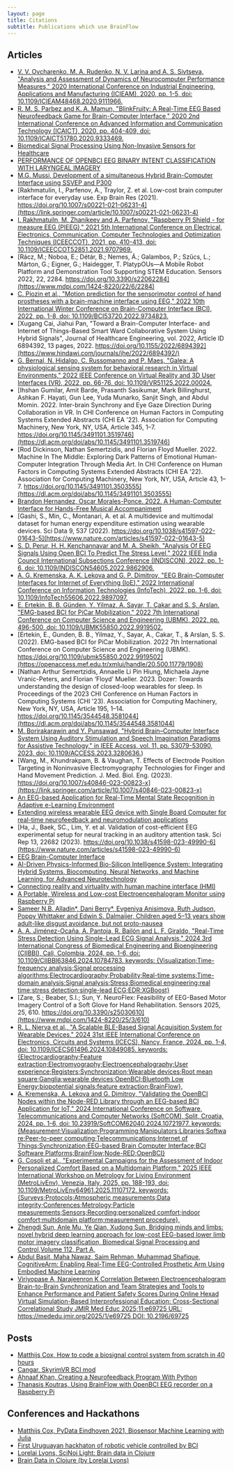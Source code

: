 ```yaml
---
layout: page
title: Citations
subtitle: Publications which use BrainFlow
---
```


## Articles


* [V. V. Ovcharenko, M. A. Rudenko, N. V. Larina and A. S. Sivtseva, "Analysis and Assessment of Dynamics of Neurocomputer Performance Measures," 2020 International Conference on Industrial Engineering, Applications and Manufacturing (ICIEAM), 2020, pp. 1-5, doi: 10.1109/ICIEAM48468.2020.9111966.](https://ieeexplore.ieee.org/abstract/document/9111966?casa_token=UCkGp90EJgUAAAAA:6Bv1V5K2UKlVcKfkNrYQq0Q3eJszLgGFmyrCXeRdKcGP4CWEiCRBeuA1rE50oBc24UwuAmQtUS78)
* [R. M. S. Parbez and K. A. Mamun, "BlinkFruity: A Real-Time EEG Based Neurofeedback Game for Brain-Computer Interface," 2020 2nd International Conference on Advanced Information and Communication Technology (ICAICT), 2020, pp. 404-409, doi: 10.1109/ICAICT51780.2020.9333469.](https://ieeexplore.ieee.org/abstract/document/9333469?casa_token=I4qKhmehrTsAAAAA:d6liiqB5yHMfAJIViHUoKLx07NnRXHdR2iKWnn-WkcTs79oHw8jlIJ715QdHkSAfl16EGIiWOs8Y)
* [Biomedical Signal Processing Using Non-Invasive Sensors for Healthcare](https://www.hindawi.com/journals/jhe/2021/5535810/)
* [PERFORMANCE OF OPENBCI EEG BINARY INTENT
CLASSIFICATION WITH LARYNGEAL IMAGERY](https://arxiv.org/pdf/2107.00045.pdf)
* [M.G. Mussi, Development of a simultaneous Hybrid Brain-Computer Interface using SSVEP and P300](https://www.resna.org/sites/default/files/conference/2021/NewEmergingTechnology/75_Mussi/75_Mussi.pdf)
* [Rakhmatulin, I., Parfenov, A., Traylor, Z. et al. Low-cost brain computer interface for everyday use. Exp Brain Res (2021). https://doi.org/10.1007/s00221-021-06231-4](https://link.springer.com/article/10.1007/s00221-021-06231-4)
* [I. Rakhmatuiln, M. Zhanikeev and A. Parfenov, "Raspberry PI Shield - for measure EEG (PIEEG)," 2021 5th International Conference on Electrical, Electronics, Communication, Computer Technologies and Optimization Techniques (ICEECCOT), 2021, pp. 410-413, doi: 10.1109/ICEECCOT52851.2021.9707969.](https://ieeexplore.ieee.org/document/9707969)
* [Rácz, M.; Noboa, E.; Détár, B.; Nemes, Á.; Galambos, P.; Szűcs, L.; Márton, G.; Eigner, G.; Haidegger, T. PlatypOUs—A Mobile Robot Platform and Demonstration Tool Supporting STEM Education. Sensors 2022, 22, 2284. https://doi.org/10.3390/s22062284](https://www.mdpi.com/1424-8220/22/6/2284)
* [C. Piozin et al., "Motion prediction for the sensorimotor control of hand prostheses with a brain-machine interface using EEG," 2022 10th International Winter Conference on Brain-Computer Interface (BCI), 2022, pp. 1-8, doi: 10.1109/BCI53720.2022.9734823.](https://ieeexplore.ieee.org/abstract/document/9734823)
* [Xugang Cai, Jiahui Pan, "Toward a Brain-Computer Interface- and Internet of Things-Based Smart Ward Collaborative System Using Hybrid Signals", Journal of Healthcare Engineering, vol. 2022, Article ID 6894392, 13 pages, 2022. https://doi.org/10.1155/2022/6894392](https://www.hindawi.com/journals/jhe/2022/6894392/)
* [G. Bernal, N. Hidalgo, C. Russomanno and P. Maes, "Galea: A physiological sensing system for behavioral research in Virtual Environments," 2022 IEEE Conference on Virtual Reality and 3D User Interfaces (VR), 2022, pp. 66-76, doi: 10.1109/VR51125.2022.00024.](https://ieeexplore.ieee.org/abstract/document/9756768)
* [Ihshan Gumilar, Amit Barde, Prasanth Sasikumar, Mark Billinghurst, Ashkan F. Hayati, Gun Lee, Yuda Munarko, Sanjit Singh, and Abdul Momin. 2022. Inter-brain Synchrony and Eye Gaze Direction During Collaboration in VR. In CHI Conference on Human Factors in Computing Systems Extended Abstracts (CHI EA '22). Association for Computing Machinery, New York, NY, USA, Article 345, 1–7. https://doi.org/10.1145/3491101.3519746](https://dl.acm.org/doi/abs/10.1145/3491101.3519746)
* [Rod Dickinson, Nathan Semertzidis, and Florian Floyd Mueller. 2022. Machine In The Middle: Exploring Dark Patterns of Emotional Human-Computer Integration Through Media Art. In CHI Conference on Human Factors in Computing Systems Extended Abstracts (CHI EA '22). Association for Computing Machinery, New York, NY, USA, Article 43, 1–7. https://doi.org/10.1145/3491101.3503555](https://dl.acm.org/doi/abs/10.1145/3491101.3503555)
* [Brandon Hernandez, Oscar Morales-Ponce. 2022. A Human-Computer Interface for Hands-Free Musical Accompaniment](https://scholarworks.calstate.edu/downloads/2n49t693d)
* [Gashi, S., Min, C., Montanari, A. et al. A multidevice and multimodal dataset for human energy expenditure estimation using wearable devices. Sci Data 9, 537 (2022). https://doi.org/10.1038/s41597-022-01643-5](https://www.nature.com/articles/s41597-022-01643-5)
* [S. D. Perur, H. H. Kenchannavar and M. A. Sheikh, "Analysis Of EEG Signals Using Open BCI To Predict The Stress Level," 2022 IEEE India Council International Subsections Conference (INDISCON), 2022, pp. 1-6, doi: 10.1109/INDISCON54605.2022.9862906.](https://ieeexplore.ieee.org/abstract/document/9862906)
* [A. G. Kremenska, A. K. Lekova and G. P. Dimitrov, "EEG Brain-Computer Interfaces for Internet of Everything (IoE)," 2022 International Conference on Information Technologies (InfoTech), 2022, pp. 1-6, doi: 10.1109/InfoTech55606.2022.9897097.](https://ieeexplore.ieee.org/abstract/document/9897097)
* [E. Ertekin, B. B. Günden, Y. Yilmaz, A. Sayar, T. Çakar and S. Ş. Arslan, "EMG-based BCI for PiCar Mobilization," 2022 7th International Conference on Computer Science and Engineering (UBMK), 2022, pp. 496-500, doi: 10.1109/UBMK55850.2022.9919502.](https://ieeexplore.ieee.org/abstract/document/9919502)
* [Ertekin, E., Gunden, B. B., Yilmaz, Y., Sayar, A., Cakar, T., & Arslan, S. S. (2022). EMG-based BCI for PiCar Mobilization. 2022 7th International Conference on Computer Science and Engineering (UBMK). https://doi.org/10.1109/ubmk55850.2022.9919502](https://openaccess.mef.edu.tr/xmlui/handle/20.500.11779/1908)
* [Nathan Arthur Semertzidis, Annaelle Li Pin Hiung, Michaela Jayne Vranic-Peters, and Florian ‘Floyd’ Mueller. 2023. Dozer: Towards understanding the design of closed-loop wearables for sleep. In Proceedings of the 2023 CHI Conference on Human Factors in Computing Systems (CHI '23). Association for Computing Machinery, New York, NY, USA, Article 195, 1–14. https://doi.org/10.1145/3544548.3581044](https://dl.acm.org/doi/abs/10.1145/3544548.3581044)
* [M. Borirakarawin and Y. Punsawad, "Hybrid Brain–Computer Interface System Using Auditory Stimulation and Speech Imagination Paradigms for Assistive Technology," in IEEE Access, vol. 11, pp. 53079-53090, 2023, doi: 10.1109/ACCESS.2023.3280636.](https://ieeexplore.ieee.org/document/10138171))
* [Wang, M., Khundrakpam, B. & Vaughan, T. Effects of Electrode Position Targeting in Noninvasive Electromyography Technologies for Finger and Hand Movement Prediction. J. Med. Biol. Eng. (2023). https://doi.org/10.1007/s40846-023-00823-x](https://link.springer.com/article/10.1007/s40846-023-00823-x)
* [An EEG-based Application for Real-Time Mental State Recognition in Adaptive e-Learning Environment](http://manolito.image.ece.ntua.gr/papers/1092.pdf)
* [Extending wireless wearable EEG device with Single Board Computer for real-time neurofeedback and neuromodulation applications](https://www.researchgate.net/profile/Arun-Sasidharan-2/publication/375927218_Extending_wireless_wearable_EEG_device_with_Single_Board_Computer_for_real-time_neurofeedback_and_neuromodulation_applications/links/656468403fa26f66f42f9f17/Extending-wireless-wearable-EEG-device-with-Single-Board-Computer-for-real-time-neurofeedback-and-neuromodulation-applications.pdf)
* [Ha, J., Baek, SC., Lim, Y. et al. Validation of cost-efficient EEG experimental setup for neural tracking in an auditory attention task. Sci Rep 13, 22682 (2023). https://doi.org/10.1038/s41598-023-49990-6](https://www.nature.com/articles/s41598-023-49990-6)
* [EEG Brain-Computer Interface](https://danielm.ca/media/BCI.pdf)
* [AI-Driven Physics-Informed Bio-Silicon Intelligence System: Integrating Hybrid Systems, Biocomputing, Neural Networks, and Machine Learning, for Advanced Neurotechnology](https://repositorio.uniandes.edu.co/server/api/core/bitstreams/decc84d7-57aa-402b-b3eb-4b71091f3653/content)
* [Connecting reality and virtuality with human machine interface (HMI)](https://repositorio.uniandes.edu.co/server/api/core/bitstreams/decc84d7-57aa-402b-b3eb-4b71091f3653/content)
* [A Portable, Wireless and Low-cost Electroencephalogram Monitor using Raspberry Pi](https://scholar.google.com/scholar_url?url=https://humentech.utm.my/index.php/humentech/article/download/78/74&hl=ru&sa=X&d=4898799593110343236&ei=YL-4ZqW_Ea-Ly9YPh_ymkAQ&scisig=AFWwaebwZwkUfHrkv5sUPMS2OJ0m&oi=scholaralrt&hist=5H-pN8UAAAAJ:8422972904888955527:AFWwaea26jtZS4RpS-GW7PCoCtkS&html=&pos=0&folt=kw)
* [Sameer N.B. Alladin*, Dani Berry*, Evgeniya Anisimova, Ruth Judson, Poppy Whittaker and Edwin S. Dalmaijer, Children aged 5–13 years show adult-like disgust avoidance, but not proto-nausea](https://scholar.google.com/scholar_url?url=https://journals.sagepub.com/doi/pdf/10.1177/23982128241279616&hl=ru&sa=X&d=1320270410984153383&ei=a27dZtekGs2G6rQP2taY2A8&scisig=AFWwaeZQY4UeZn03iACTQNhixLhr&oi=scholaralrt&hist=5H-pN8UAAAAJ:8422972904888955527:AFWwaea26jtZS4RpS-GW7PCoCtkS&html=&pos=0&folt=kw)
* [A. A. Jiménez-Ocaña, A. Pantoja, R. Bailón and L. F. Giraldo, "Real-Time Stress Detection Using Single-Lead ECG Signal Analysis," 2024 3rd International Congress of Biomedical Engineering and Bioengineering (CIIBBI), Cali, Colombia, 2024, pp. 1-6, doi: 10.1109/CIIBBI63846.2024.10784783.
keywords: {Visualization;Time-frequency analysis;Signal processing algorithms;Electrocardiography;Probability;Real-time systems;Time-domain analysis;Signal analysis;Stress;Biomedical engineering;real time;stress detection;single-lead ECG;EDR;XGBoost}](https://ieeexplore.ieee.org/abstract/document/10784783)
* [Zare, S.; Beaber, S.I.; Sun, Y. NeuroFlex: Feasibility of EEG-Based Motor Imagery Control of a Soft Glove for Hand Rehabilitation. Sensors 2025, 25, 610. https://doi.org/10.3390/s25030610](https://www.mdpi.com/1424-8220/25/3/610)
* [R. L. Nierva et al., "A Scalable BLE-Based Signal Acquisition System for Wearable Devices," 2024 31st IEEE International Conference on Electronics, Circuits and Systems (ICECS), Nancy, France, 2024, pp. 1-4, doi: 10.1109/ICECS61496.2024.10849085. keywords: {Electrocardiography;Feature extraction;Electromyography;Electroencephalography;User experience;Registers;Synchronization;Wearable devices;Root mean square;Ganglia;wearable devices;OpenBCI;Bluetooth Low Energy;biopotential signals;feature extraction;BrainFlow},](https://ieeexplore.ieee.org/abstract/document/10849085/references#references)
* [A. Kremenska, A. Lekova and G. Dimitrov, "Validating the OpenBCI Nodes within the Node-RED Library through an EEG-based BCI Application for IoT," 2024 International Conference on Software, Telecommunications and Computer Networks (SoftCOM), Split, Croatia, 2024, pp. 1-6, doi: 10.23919/SoftCOM62040.2024.10721977. keywords: {Measurement;Visualization;Programming;Manipulators;Libraries;Software;Peer-to-peer computing;Telecommunications;Internet of Things;Synchronization;EEG-based Brain Computer Interface;BCI Software Platforms;BrainFlow;Node-RED;OpenBCI}](https://ieeexplore.ieee.org/document/10721977)
* [G. Cosoli et al., "Experimental Campaigns for the Assessment of Indoor Personalized Comfort Based on a Multidomain Platform," 2025 IEEE International Workshop on Metrology for Living Environment (MetroLivEnv), Venezia, Italy, 2025, pp. 188-193, doi: 10.1109/MetroLivEnv64961.2025.11107172.
keywords: {Surveys;Protocols;Atmospheric measurements;Data integrity;Conferences;Metrology;Particle measurements;Sensors;Recording;personalized comfort;indoor comfort;multidomain platform;measurement procedure},](https://ieeexplore.ieee.org/abstract/document/11107172)
* [Zhengdi Sun, Anle Mu, Ye Qian, Xudong Sun, Bridging minds and limbs: novel hybrid deep learning approach for low-cost EEG-based lower limb motor imagery classification, Biomedical Signal Processing and Control,Volume 112, Part A,](https://www.sciencedirect.com/science/article/abs/pii/S1746809425010390)
* [Abdul Basit, Maha Nawaz, Saim Rehman, Muhammad Shafique, CognitiveArm: Enabling Real-Time EEG-Controlled Prosthetic Arm Using Embodied Machine Learning](https://arxiv.org/pdf/2508.07731)
* [Viriyopase A, Narajeenron K
Correlation Between Electroencephalogram Brain-to-Brain Synchronization and Team Strategies and Tools to Enhance Performance and Patient Safety Scores During Online Hexad Virtual Simulation-Based Interprofessional Education: Cross-Sectional Correlational Study
JMIR Med Educ 2025;11:e69725
URL: https://mededu.jmir.org/2025/1/e69725
DOI: 10.2196/69725](https://mededu.jmir.org/2025/1/e69725/)


## Posts

* [Matthijs Cox, How to code a biosignal control system from scratch in 40 hours](https://levelup.gitconnected.com/how-to-code-a-biosignal-control-system-from-scratch-in-40-hours-54290c1eb0c7)
* [Cangar, SkyrimVR BCI mod](https://www.nexusmods.com/skyrimspecialedition/mods/58489)
* [Ahnaaf Khan, Creating a Neurofeedback Program With Python](https://ahnaafk.medium.com/creating-a-neurofeedback-program-with-python-c6153022a4e7)
* [Thanasis Koutras, Using BrainFlow with OpenBCI EEG recorder on a Raspberry Pi](https://medium.com/@basoph2002/using-brainflow-with-openbci-eeg-recorder-on-a-raspberry-pi-e578dca675ce)

## Conferences and Hackathons

* [Matthijs Cox, PyData Eindhoven 2021, Biosensor Machine Learning with Julia](https://www.youtube.com/watch?v=kLj0JQKhNMM)
* [First Uruguayan hackhaton of robotic vehicle controlled by BCI](https://openbci.com/community/first-uruguayan-hackathon-of-robotic-vehicle-controlled-by-brain-computer-interfaces/)
* [Lorelai Lyons, SciNoj Light: Brain data in Clojure](https://www.youtube.com/watch?v=MfA8Tyt7Rgk )
* [Brain Data in Clojure (by Lorelai Lyons)](https://youtu.be/iWrPgbWYsSU?si=odfXtvLDyUMDoSaD)
